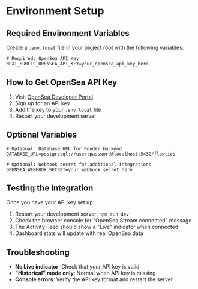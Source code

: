 # Environment Setup

## Required Environment Variables

Create a `.env.local` file in your project root with the following variables:

```env
# Required: OpenSea API Key
NEXT_PUBLIC_OPENSEA_API_KEY=your_opensea_api_key_here
```

## How to Get OpenSea API Key

1. Visit [OpenSea Developer Portal](https://docs.opensea.io/reference/requesting-api-keys)
2. Sign up for an API key
3. Add the key to your `.env.local` file
4. Restart your development server

## Optional Variables

```env
# Optional: Database URL for Ponder backend
DATABASE_URL=postgresql://user:password@localhost:5432/flowties

# Optional: Webhook secret for additional integrations
OPENSEA_WEBHOOK_SECRET=your_webhook_secret_here
```

## Testing the Integration

Once you have your API key set up:

1. Restart your development server: `npm run dev`
2. Check the browser console for "OpenSea Stream connected" message
3. The Activity Feed should show a "Live" indicator when connected
4. Dashboard stats will update with real OpenSea data

## Troubleshooting

- **No Live indicator**: Check that your API key is valid
- **"Historical" mode only**: Normal when API key is missing
- **Console errors**: Verify the API key format and restart the server 